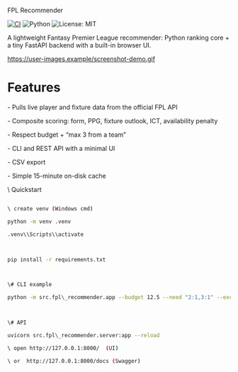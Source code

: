 FPL Recommender

[![CI](https://github.com/<USER>/fpl-recommender/actions/workflows/ci.yml/badge.svg)](https://github.com/<USER>/fpl-recommender/actions/workflows/ci.yml)
![Python](https://img.shields.io/badge/python-3.10-blue)
![License: MIT](https://img.shields.io/badge/License-MIT-yellow.svg)


A lightweight Fantasy Premier League recommender: Python ranking core + a tiny FastAPI backend with a built-in browser UI.



https://user-images.example/screenshot-demo.gif  <!-- (optional) replace with a GIF later) -->



# Features

\- Pulls live player and fixture data from the official FPL API

\- Composite scoring: form, PPG, fixture outlook, ICT, availability penalty

\- Respect budget + “max 3 from a team”

\- CLI and REST API with a minimal UI

\- CSV export

\- Simple 15-minute on-disk cache



\ Quickstart



```bash

\ create venv (Windows cmd)

python -m venv .venv

.venv\\Scripts\\activate



pip install -r requirements.txt



\# CLI example

python -m src.fpl\_recommender.app --budget 12.5 --need "2:1,3:1" --exclude "" --max-from-team 3



\# API

uvicorn src.fpl\_recommender.server:app --reload

\ open http://127.0.0.1:8000/  (UI)

\ or  http://127.0.0.1:8000/docs (Swagger)



